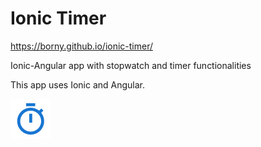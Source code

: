 # Ionic Timer

https://borny.github.io/ionic-timer/

Ionic-Angular app with stopwatch and timer functionalities

This app uses Ionic and Angular.

![alt text](./src/assets/favicon/favicon.png)
